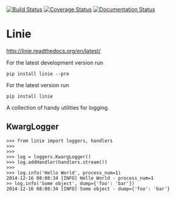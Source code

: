 [![Build Status](https://travis-ci.org/Dinoshauer/linie.svg)](https://travis-ci.org/Dinoshauer/linie)
[![Coverage Status](https://coveralls.io/repos/Dinoshauer/linie/badge.png)](https://coveralls.io/r/Dinoshauer/linie)
[![Documentation Status](https://readthedocs.org/projects/linie/badge/?version=latest)](https://readthedocs.org/projects/linie/?badge=latest)

Linie
=====

http://linie.readthedocs.org/en/latest/

For the latest development version run

    pip install linie --pre

For the latest version run

    pip install linie

A collection of handy utilities for logging.

## KwargLogger

    >>> from linie import loggers, handlers
    >>>
    >>>
    >>> log = loggers.KwargLogger()
    >>> log.addHandler(handlers.stream())
    >>>
    >>> log.info('Hello World', process_num=1)
    2014-12-16 08:08:34 [INFO] Hello World - process_num=1
    >> log.info('Some object', dump={'foo': 'bar'})
    2014-12-16 08:08:34 [INFO] Some object - dump={'foo': 'bar'}

